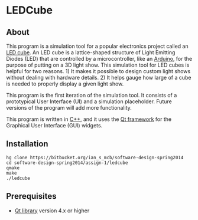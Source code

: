 LEDCube
====

About
----
This program is a simulation tool for a popular electronics project 
called an [LED cube][1]. An LED cube is a lattice-shaped structure of
Light Emitting Diodes (LED) that are controlled by a microcontroller, 
like an [Arduino][2], for the purpose of putting on a 3D light show. 
This simulation tool for LED cubes is helpful for two reasons. 1) It 
makes it possible to design custom light shows without dealing with 
hardware details. 2) It helps gauge how large of a cube is needed to 
properly display a given light show.

This program is the first iteration of the simulation tool. It 
consists of a prototypical User Interface (UI) and a simulation 
placeholder. Future versions of the program will add more 
functionality.

This program is written in [C++][3], and it uses the 
[Qt framework][4] for the Graphical User Interface (GUI) widgets.

Installation
----
    hg clone https://bitbucket.org/ian_s_mcb/software-design-spring2014
    cd software-design-spring2014/assign-1/ledcube
    qmake
    make
    ./ledcube

Prerequisites
----
* [Qt library][5] version 4.x or higher

[1]: http://www.instructables.com/id/Led-Cube-8x8x8/
[2]: http://en.wikipedia.org/wiki/Arduino
[3]: http://en.wikipedia.org/wiki/C%2B%2B
[4]: http://en.wikipedia.org/wiki/Qt_%28software%29
[5]: https://qt-project.org/downloads
